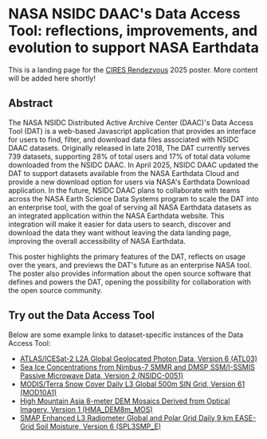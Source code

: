 # NASA NSIDC DAAC's Data Access Tool: reflections, improvements, and evolution to support NASA Earthdata

This is a landing page for the
[CIRES Rendezvous](https://ciresevents.colorado.edu/rendezvous/) 2025 poster.
More content will be added here shortly!

## Abstract

The NASA NSIDC Distributed Active Archive Center (DAAC)'s Data Access Tool (DAT)
is a web-based Javascript application that provides an interface for users to
find, filter, and download data files associated with NSIDC DAAC datasets.
Originally released in late 2018, The DAT currently serves 739 datasets,
supporting 28% of total users and 17% of total data volume downloaded from the
NSIDC DAAC. In April 2025, NSIDC DAAC updated the DAT to support datasets
available from the NASA Earthdata Cloud and provide a new download option for
users via NASA's Earthdata Download application. In the future, NSIDC DAAC plans
to collaborate with teams across the NASA Earth Science Data Systems program to
scale the DAT into an enterprise tool, with the goal of serving all NASA
Earthdata datasets as an integrated application within the NASA Earthdata
website. This integration will make it easier for data users to search, discover
and download the data they want without leaving the data landing page, improving
the overall accessibility of NASA Earthdata.

This poster highlights the primary features of the DAT, reflects on usage over
the years, and previews the DAT's future as an enterprise NASA tool. The poster
also provides information about the open source software that defines and powers
the DAT, opening the possibility for collaboration with the open source
community.

## Try out the Data Access Tool

Below are some example links to dataset-specific instances of the Data Access
Tool:

- [ATLAS/ICESat-2 L2A Global Geolocated Photon Data, Version 6 (ATL03)](https://nsidc.org/data/data-access-tool/ATL03/versions/6)
- [Sea Ice Concentrations from Nimbus-7 SMMR and DMSP SSM/I-SSMIS Passive Microwave Data, Version 2 (NSIDC-0051)](https://nsidc.org/data/data-access-tool/NSIDC-0051/versions/2)
- [MODIS/Terra Snow Cover Daily L3 Global 500m SIN Grid, Version 61 (MOD10A1)](https://nsidc.org/data/data-access-tool/MOD10A1/versions/61)
- [High Mountain Asia 8-meter DEM Mosaics Derived from Optical Imagery, Version 1 (HMA_DEM8m_MOS)](https://nsidc.org/data/data-access-tool/HMA_DEM8m_MOS/versions/1)
- [SMAP Enhanced L3 Radiometer Global and Polar Grid Daily 9 km EASE-Grid Soil Moisture, Version 6 (SPL3SMP_E)](https://nsidc.org/data/data-access-tool/SPL3SMP_E/versions/6)
